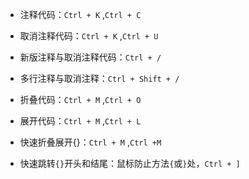 - 注释代码：`Ctrl + K` ,`Ctrl + C` 
- 取消注释代码：`Ctrl + K` ,`Ctrl + U`
- 新版注释与取消注释代码：`Ctrl + / ` 
- 多行注释与取消注释：`Ctrl + Shift + / `

- 折叠代码：`Ctrl + M` ,`Ctrl + O` 
- 展开代码：`Ctrl + M` ,`Ctrl + L` 
- 快速折叠展开{}：`Ctrl + M` ,`Ctrl +M` 

- 快速跳转`{}`开头和结尾：鼠标防止方法`{`或`}`处，`Ctrl + ]` 


<!-- ##{"timestamp":1662101014}## -->